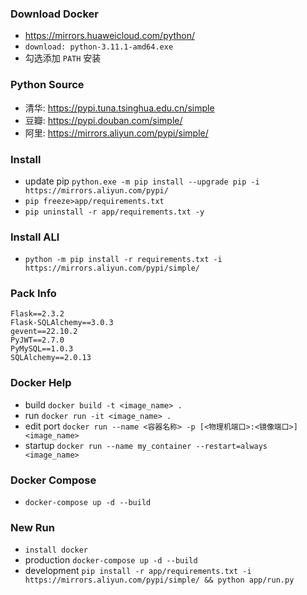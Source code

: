 ### Download Docker

- https://mirrors.huaweicloud.com/python/
- `download: python-3.11.1-amd64.exe`
- 勾选添加 `PATH` 安装

### Python Source

- 清华: https://pypi.tuna.tsinghua.edu.cn/simple
- 豆瓣: https://pypi.douban.com/simple/
- 阿里: https://mirrors.aliyun.com/pypi/simple/

### Install

- update pip `python.exe -m pip install --upgrade pip -i https://mirrors.aliyun.com/pypi/`
- `pip freeze>app/requirements.txt`
- `pip uninstall -r app/requirements.txt -y`

### Install ALl

- `python -m pip install -r requirements.txt -i https://mirrors.aliyun.com/pypi/simple/`

### Pack Info

```
Flask==2.3.2
Flask-SQLAlchemy==3.0.3
gevent==22.10.2
PyJWT==2.7.0
PyMySQL==1.0.3
SQLAlchemy==2.0.13
```

### Docker Help

- build `docker build -t <image_name> . `
- run `docker run -it <image_name> .`
- edit port `docker run --name <容器名称> -p [<物理机端口>:<镜像端口>] <image_name>`
- startup `docker run --name my_container --restart=always <image_name>`

### Docker Compose

- `docker-compose up -d --build`

### New Run

- `install docker`
- production  `docker-compose up -d --build`
- development   `pip install -r app/requirements.txt -i https://mirrors.aliyun.com/pypi/simple/ && python app/run.py`
